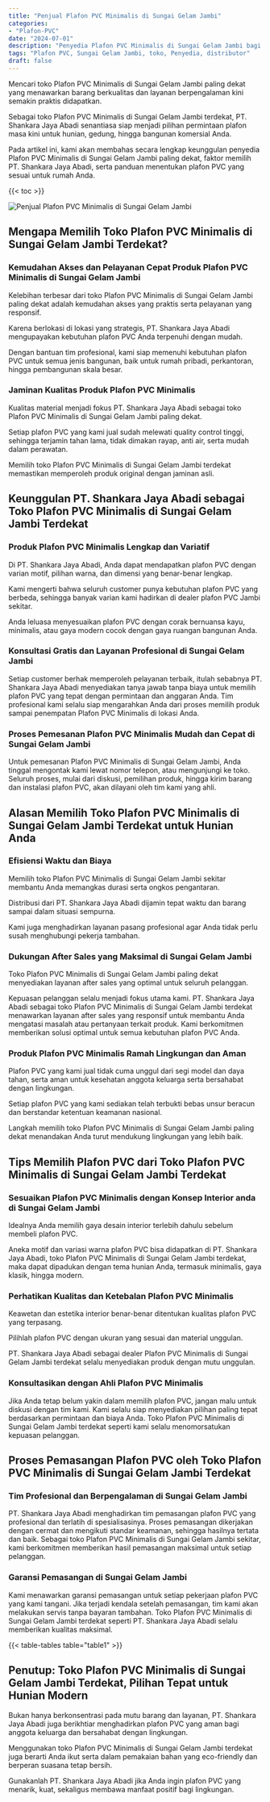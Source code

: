 ```yaml
---
title: "Penjual Plafon PVC Minimalis di Sungai Gelam Jambi"
categories: 
- "Plafon-PVC"
date: "2024-07-01"
description: "Penyedia Plafon PVC Minimalis di Sungai Gelam Jambi bagi rumah, perkantoran, dan toko. Material unggulan, beragam motif, pilihan warna elegan, dengan jasa penempatan oleh tenaga ahli profesional dan kepastian resmi!|Layanan distribusi Plafon PVC Minimalis di Sungai Gelam Jambi bagi kebutuhan hunian, perkantoran, maupun toko, beserta produk berkualitas dan penempatan oleh tim profesional dan kepastian resmi.|Alternatif Plafon PVC Minimalis di Sungai Gelam Jambi yang andal untuk tempat tinggal, kantor, serta ritel, dengan material unggulan dan instalasi oleh tim profesional serta kepastian resmi.|Penyediaan Plafon PVC Minimalis di Sungai Gelam Jambi bagi hunian, office, dan gerai, beserta produk berkualitas dan instalasi oleh tenaga ahli ahli, dilengkapi dengan kepastian resmi.}"
tags: "Plafon PVC, Sungai Gelam Jambi, toko, Penyedia, distributor"
draft: false
---
```


Mencari toko Plafon PVC Minimalis di Sungai Gelam Jambi paling dekat yang menawarkan barang berkualitas dan layanan berpengalaman kini semakin praktis didapatkan.

Sebagai toko Plafon PVC Minimalis di Sungai Gelam Jambi terdekat, PT. Shankara Jaya Abadi senantiasa siap menjadi pilihan permintaan plafon masa kini untuk hunian, gedung, hingga bangunan komersial Anda.

Pada artikel ini, kami akan membahas secara lengkap keunggulan penyedia Plafon PVC Minimalis di Sungai Gelam Jambi paling dekat, faktor memilih PT. Shankara Jaya Abadi, serta panduan menentukan plafon PVC yang sesuai untuk rumah Anda.

{{< toc >}}

![Penjual Plafon PVC Minimalis di Sungai Gelam Jambi](/images/Plafon-PVC/Penjual-Plafon-PVC-Minimalis-di-Sungai-Gelam-Jambi.png)


## Mengapa Memilih Toko Plafon PVC Minimalis di Sungai Gelam Jambi Terdekat?

### Kemudahan Akses dan Pelayanan Cepat Produk Plafon PVC Minimalis di Sungai Gelam Jambi

Kelebihan terbesar dari toko Plafon PVC Minimalis di Sungai Gelam Jambi paling dekat adalah kemudahan akses yang praktis serta pelayanan yang responsif.

Karena berlokasi di lokasi yang strategis, PT. Shankara Jaya Abadi mengupayakan kebutuhan plafon PVC Anda terpenuhi dengan mudah.

Dengan bantuan tim profesional, kami siap memenuhi kebutuhan plafon PVC untuk semua jenis bangunan, baik untuk rumah pribadi, perkantoran, hingga pembangunan skala besar.

### Jaminan Kualitas Produk Plafon PVC Minimalis

Kualitas material menjadi fokus PT. Shankara Jaya Abadi sebagai toko Plafon PVC Minimalis di Sungai Gelam Jambi paling dekat.

Setiap plafon PVC yang kami jual sudah melewati quality control tinggi, sehingga terjamin tahan lama, tidak dimakan rayap, anti air, serta mudah dalam perawatan.

Memilih toko Plafon PVC Minimalis di Sungai Gelam Jambi terdekat memastikan memperoleh produk original dengan jaminan asli.

## Keunggulan PT. Shankara Jaya Abadi sebagai Toko Plafon PVC Minimalis di Sungai Gelam Jambi Terdekat

### Produk Plafon PVC Minimalis Lengkap dan Variatif

Di PT. Shankara Jaya Abadi, Anda dapat mendapatkan plafon PVC dengan varian motif, pilihan warna, dan dimensi yang benar-benar lengkap.

Kami mengerti bahwa seluruh customer punya kebutuhan plafon PVC yang berbeda, sehingga banyak varian kami hadirkan di dealer plafon PVC Jambi sekitar.

Anda leluasa menyesuaikan plafon PVC dengan corak bernuansa kayu, minimalis, atau gaya modern cocok dengan gaya ruangan bangunan Anda.

### Konsultasi Gratis dan Layanan Profesional di Sungai Gelam Jambi

Setiap customer berhak memperoleh pelayanan terbaik, itulah sebabnya PT. Shankara Jaya Abadi menyediakan tanya jawab tanpa biaya untuk memilih plafon PVC yang tepat dengan permintaan dan anggaran Anda. Tim profesional kami selalu siap mengarahkan Anda dari proses memilih produk sampai penempatan Plafon PVC Minimalis di lokasi Anda.

### Proses Pemesanan Plafon PVC Minimalis Mudah dan Cepat di Sungai Gelam Jambi

Untuk pemesanan Plafon PVC Minimalis di Sungai Gelam Jambi, Anda tinggal mengontak kami lewat nomor telepon, atau mengunjungi ke toko. Seluruh proses, mulai dari diskusi, pemilihan produk, hingga kirim barang dan instalasi plafon PVC, akan dilayani oleh tim kami yang ahli.

## Alasan Memilih Toko Plafon PVC Minimalis di Sungai Gelam Jambi Terdekat untuk Hunian Anda

### Efisiensi Waktu dan Biaya

Memilih toko Plafon PVC Minimalis di Sungai Gelam Jambi sekitar membantu Anda memangkas durasi serta ongkos pengantaran.

Distribusi dari PT. Shankara Jaya Abadi dijamin tepat waktu dan barang sampai dalam situasi sempurna.

Kami juga menghadirkan layanan pasang profesional agar Anda tidak perlu susah menghubungi pekerja tambahan.

### Dukungan After Sales yang Maksimal di Sungai Gelam Jambi

Toko Plafon PVC Minimalis di Sungai Gelam Jambi paling dekat menyediakan layanan after sales yang optimal untuk seluruh pelanggan.

Kepuasan pelanggan selalu menjadi fokus utama kami. PT. Shankara Jaya Abadi sebagai toko Plafon PVC Minimalis di Sungai Gelam Jambi terdekat menawarkan layanan after sales yang responsif untuk membantu Anda mengatasi masalah atau pertanyaan terkait produk. Kami berkomitmen memberikan solusi optimal untuk semua kebutuhan plafon PVC Anda.

### Produk Plafon PVC Minimalis Ramah Lingkungan dan Aman

Plafon PVC yang kami jual tidak cuma unggul dari segi model dan daya tahan, serta aman untuk kesehatan anggota keluarga serta bersahabat dengan lingkungan.

Setiap plafon PVC yang kami sediakan telah terbukti bebas unsur beracun dan berstandar ketentuan keamanan nasional.

Langkah memilih toko Plafon PVC Minimalis di Sungai Gelam Jambi paling dekat menandakan Anda turut mendukung lingkungan yang lebih baik.

## Tips Memilih Plafon PVC dari Toko Plafon PVC Minimalis di Sungai Gelam Jambi Terdekat

### Sesuaikan Plafon PVC Minimalis dengan Konsep Interior anda di Sungai Gelam Jambi

Idealnya Anda memilih gaya desain interior terlebih dahulu sebelum membeli plafon PVC.

Aneka motif dan variasi warna plafon PVC bisa didapatkan di PT. Shankara Jaya Abadi, toko Plafon PVC Minimalis di Sungai Gelam Jambi terdekat, maka dapat dipadukan dengan tema hunian Anda, termasuk minimalis, gaya klasik, hingga modern.

### Perhatikan Kualitas dan Ketebalan Plafon PVC Minimalis

Keawetan dan estetika interior benar-benar ditentukan kualitas plafon PVC yang terpasang.

Pilihlah plafon PVC dengan ukuran yang sesuai dan material unggulan.

PT. Shankara Jaya Abadi sebagai dealer Plafon PVC Minimalis di Sungai Gelam Jambi terdekat selalu menyediakan produk dengan mutu unggulan.

### Konsultasikan dengan Ahli Plafon PVC Minimalis

Jika Anda tetap belum yakin dalam memilih plafon PVC, jangan malu untuk diskusi dengan tim kami. Kami selalu siap menyediakan pilihan paling tepat berdasarkan permintaan dan biaya Anda. Toko Plafon PVC Minimalis di Sungai Gelam Jambi terdekat seperti kami selalu menomorsatukan kepuasan pelanggan.

## Proses Pemasangan Plafon PVC oleh Toko Plafon PVC Minimalis di Sungai Gelam Jambi Terdekat

### Tim Profesional dan Berpengalaman di Sungai Gelam Jambi

PT. Shankara Jaya Abadi menghadirkan tim pemasangan plafon PVC yang profesional dan terlatih di spesialisasinya. Proses pemasangan dikerjakan dengan cermat dan mengikuti standar keamanan, sehingga hasilnya tertata dan baik. Sebagai toko Plafon PVC Minimalis di Sungai Gelam Jambi sekitar, kami berkomitmen memberikan hasil pemasangan maksimal untuk setiap pelanggan.

### Garansi Pemasangan di Sungai Gelam Jambi

Kami menawarkan garansi pemasangan untuk setiap pekerjaan plafon PVC yang kami tangani. Jika terjadi kendala setelah pemasangan, tim kami akan melakukan servis tanpa bayaran tambahan. Toko Plafon PVC Minimalis di Sungai Gelam Jambi terdekat seperti PT. Shankara Jaya Abadi selalu memberikan kualitas maksimal.

{{< table-tables table="table1" >}}

## Penutup: Toko Plafon PVC Minimalis di Sungai Gelam Jambi Terdekat, Pilihan Tepat untuk Hunian Modern

Bukan hanya berkonsentrasi pada mutu barang dan layanan, PT. Shankara Jaya Abadi juga berikhtiar menghadirkan plafon PVC yang aman bagi anggota keluarga dan bersahabat dengan lingkungan.

Menggunakan toko Plafon PVC Minimalis di Sungai Gelam Jambi terdekat juga berarti Anda ikut serta dalam pemakaian bahan yang eco-friendly dan berperan suasana tetap bersih.

Gunakanlah PT. Shankara Jaya Abadi jika Anda ingin plafon PVC yang menarik, kuat, sekaligus membawa manfaat positif bagi lingkungan.
